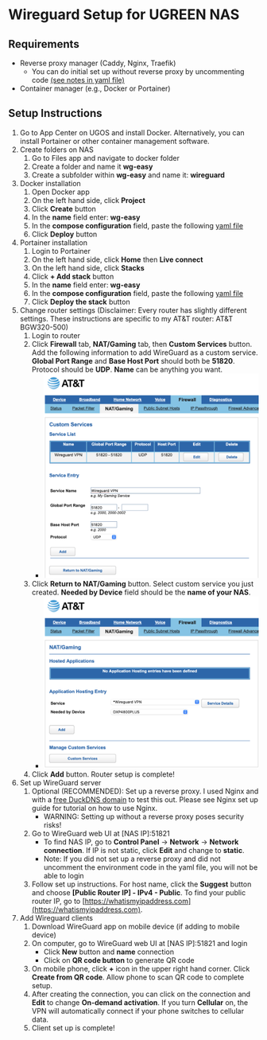 # Wireguard Setup for UGREEN NAS

## Requirements
- Reverse proxy manager (Caddy, Nginx, Traefik)
    - You can do initial set up without reverse proxy by uncommenting code [(see notes in yaml file)](https://github.com/EszopiCoder/ugreen-docker-guides/blob/main/apps/wireguard/wg-easy-docker-compose.yaml)
- Container manager (e.g., Docker or Portainer)

## Setup Instructions
1. Go to App Center on UGOS and install Docker. Alternatively, you can install Portainer or other container management software.
2. Create folders on NAS
    1. Go to Files app and navigate to docker folder
    2. Create a folder and name it **wg-easy**
    3. Create a subfolder within **wg-easy** and name it: **wireguard**
4. Docker installation
    1. Open Docker app
    2. On the left hand side, click **Project**
    3. Click **Create** button
    4. In the **name** field enter: **wg-easy**
    5. In the **compose configuration** field, paste the following [yaml file](https://github.com/EszopiCoder/ugreen-docker-guides/blob/main/apps/wireguard/wg-easy-docker-compose.yaml)
    6. Click **Deploy** button
5. Portainer installation
    1. Login to Portainer
    2. On the left hand side, click **Home** then **Live connect**
    3. On the left hand side, click **Stacks**
    4. Click **+ Add stack** button
    5. In the **name** field enter: **wg-easy**
    6. In the **compose configuration** field, paste the following [yaml file](https://github.com/EszopiCoder/ugreen-docker-guides/blob/main/apps/wireguard/wg-easy-docker-compose.yaml)
    7. Click **Deploy the stack** button
6. Change router settings (Disclaimer: Every router has slightly different settings. These instructions are specific to my AT&T router: AT&T BGW320-500)
    1. Login to router
    2. Click **Firewall** tab, **NAT/Gaming** tab, then **Custom Services** button. Add the following information to add WireGuard as a custom service. **Global Port Range** and **Base Host Port** should both be **51820**. Protocol should be **UDP**. **Name** can be anything you want.
        * <img src="img/custom-service.png">
    3. Click **Return to NAT/Gaming** button. Select custom service you just created. **Needed by Device** field should be the **name of your NAS**.
        * <img src="img/app-hosting-entry.png">
    4. Click **Add** button. Router setup is complete!
7. Set up WireGuard server
    1. Optional (RECOMMENDED): Set up a reverse proxy. I used Nginx and with a [free DuckDNS domain](https://www.duckdns.org) to test this out. Please see Nginx set up guide for tutorial on how to use Nginx.
        * WARNING: Setting up without a reverse proxy poses security risks!
    2. Go to WireGuard web UI at [NAS IP]:51821
        * To find NAS IP, go to **Control Panel** -> **Network** -> **Network connection**. If IP is not static, click **Edit** and change to **static**.
        * Note: If you did not set up a reverse proxy and did not uncomment the environment code in the yaml file, you will not be able to login
    3. Follow set up instructions. For host name, click the **Suggest** button and choose **[Public Router IP] - IPv4 - Public**. To find your public router IP, go to [https://whatismyipaddress.com](https://whatismyipaddress.com).
8. Add Wireguard clients
    1. Download WireGuard app on mobile device (if adding to mobile device)
    2. On computer, go to WireGuard web UI at [NAS IP]:51821 and login
        * Click **New** button and **name** connection
        * Click on **QR code button** to generate QR code
    3. On mobile phone, click **+** icon in the upper right hand corner. Click **Create from QR code**. Allow phone to scan QR code to complete setup.
    4. After creating the connection, you can click on the connection and **Edit** to change **On-demand activation**. If you turn **Cellular** on, the VPN will automatically connect if your phone switches to cellular data.
    5. Client set up is complete!
